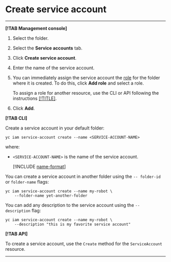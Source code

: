 # Create service account

---

**[!TAB Management console]**

1. Select the folder.

2. Select the **Service accounts**  tab.

3. Click **Create service account**.

4. Enter the name of the service account.

5. You can immediately assign the service account the [role](../../concepts/access-control/roles.md) for the folder where it is created.
To do this, click **Add role** and select a role.

    To assign a role for another resource, use the CLI or API following the instructions [[!TITLE]](assign-role-for-sa.md).

6. Click **Add**.

**[!TAB CLI]**

Create a service account in your default folder:

```
yc iam service-account create --name <SERVICE-ACCOUNT-NAME>
```

where:

* `<SERVICE-ACCOUNT-NAME>`  is the name of the service account.

    [!INCLUDE [name-format](../../../_includes/name-format.md)]

You can create a service account in another folder using the `-- folder-id` or `folder-name` flags:

```
yc iam service-account create --name my-robot \
    --folder-name yet-another-folder
```

You can add any description to the service account using the `-- description` flag:

```
yc iam service-account create --name my-robot \
    --description "this is my favorite service account"
```

**[!TAB API]**

To create a service account, use the `Create` method for the `ServiceAccount` resource.

---

